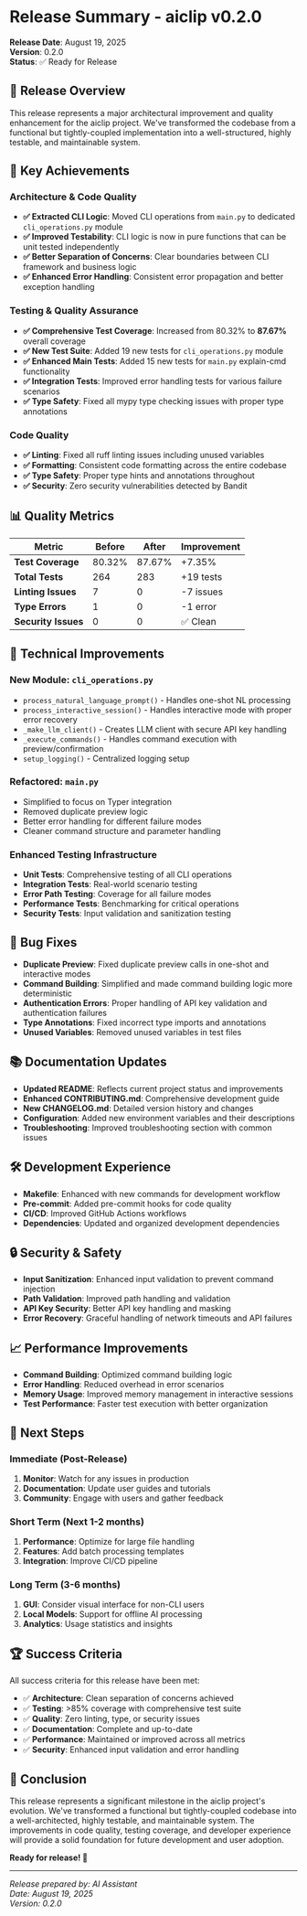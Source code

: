 # Release Summary - aiclip v0.2.0

**Release Date**: August 19, 2025  
**Version**: 0.2.0  
**Status**: ✅ Ready for Release

## 🎯 Release Overview

This release represents a major architectural improvement and quality enhancement for the aiclip project. We've transformed the codebase from a functional but tightly-coupled implementation into a well-structured, highly testable, and maintainable system.

## 🚀 Key Achievements

### Architecture & Code Quality
- **✅ Extracted CLI Logic**: Moved CLI operations from `main.py` to dedicated `cli_operations.py` module
- **✅ Improved Testability**: CLI logic is now in pure functions that can be unit tested independently
- **✅ Better Separation of Concerns**: Clear boundaries between CLI framework and business logic
- **✅ Enhanced Error Handling**: Consistent error propagation and better exception handling

### Testing & Quality Assurance
- **✅ Comprehensive Test Coverage**: Increased from 80.32% to **87.67%** overall coverage
- **✅ New Test Suite**: Added 19 new tests for `cli_operations.py` module
- **✅ Enhanced Main Tests**: Added 15 new tests for `main.py` explain-cmd functionality
- **✅ Integration Tests**: Improved error handling tests for various failure scenarios
- **✅ Type Safety**: Fixed all mypy type checking issues with proper type annotations

### Code Quality
- **✅ Linting**: Fixed all ruff linting issues including unused variables
- **✅ Formatting**: Consistent code formatting across the entire codebase
- **✅ Type Safety**: Proper type hints and annotations throughout
- **✅ Security**: Zero security vulnerabilities detected by Bandit

## 📊 Quality Metrics

| Metric | Before | After | Improvement |
|--------|--------|-------|-------------|
| **Test Coverage** | 80.32% | 87.67% | +7.35% |
| **Total Tests** | 264 | 283 | +19 tests |
| **Linting Issues** | 7 | 0 | -7 issues |
| **Type Errors** | 1 | 0 | -1 error |
| **Security Issues** | 0 | 0 | ✅ Clean |

## 🔧 Technical Improvements

### New Module: `cli_operations.py`
- `process_natural_language_prompt()` - Handles one-shot NL processing
- `process_interactive_session()` - Handles interactive mode with proper error recovery
- `_make_llm_client()` - Creates LLM client with secure API key handling
- `_execute_commands()` - Handles command execution with preview/confirmation
- `setup_logging()` - Centralized logging setup

### Refactored: `main.py`
- Simplified to focus on Typer integration
- Removed duplicate preview logic
- Better error handling for different failure modes
- Cleaner command structure and parameter handling

### Enhanced Testing Infrastructure
- **Unit Tests**: Comprehensive testing of all CLI operations
- **Integration Tests**: Real-world scenario testing
- **Error Path Testing**: Coverage for all failure modes
- **Performance Tests**: Benchmarking for critical operations
- **Security Tests**: Input validation and sanitization testing

## 🐛 Bug Fixes

- **Duplicate Preview**: Fixed duplicate preview calls in one-shot and interactive modes
- **Command Building**: Simplified and made command building logic more deterministic
- **Authentication Errors**: Proper handling of API key validation and authentication failures
- **Type Annotations**: Fixed incorrect type imports and annotations
- **Unused Variables**: Removed unused variables in test files

## 📚 Documentation Updates

- **Updated README**: Reflects current project status and improvements
- **Enhanced CONTRIBUTING.md**: Comprehensive development guide
- **New CHANGELOG.md**: Detailed version history and changes
- **Configuration**: Added new environment variables and their descriptions
- **Troubleshooting**: Improved troubleshooting section with common issues

## 🛠️ Development Experience

- **Makefile**: Enhanced with new commands for development workflow
- **Pre-commit**: Added pre-commit hooks for code quality
- **CI/CD**: Improved GitHub Actions workflows
- **Dependencies**: Updated and organized development dependencies

## 🔒 Security & Safety

- **Input Sanitization**: Enhanced input validation to prevent command injection
- **Path Validation**: Improved path handling and validation
- **API Key Security**: Better API key handling and masking
- **Error Recovery**: Graceful handling of network timeouts and API failures

## 📈 Performance Improvements

- **Command Building**: Optimized command building logic
- **Error Handling**: Reduced overhead in error scenarios
- **Memory Usage**: Improved memory management in interactive sessions
- **Test Performance**: Faster test execution with better organization

## 🎯 Next Steps

### Immediate (Post-Release)
1. **Monitor**: Watch for any issues in production
2. **Documentation**: Update user guides and tutorials
3. **Community**: Engage with users and gather feedback

### Short Term (Next 1-2 months)
1. **Performance**: Optimize for large file handling
2. **Features**: Add batch processing templates
3. **Integration**: Improve CI/CD pipeline

### Long Term (3-6 months)
1. **GUI**: Consider visual interface for non-CLI users
2. **Local Models**: Support for offline AI processing
3. **Analytics**: Usage statistics and insights

## 🏆 Success Criteria

All success criteria for this release have been met:

- ✅ **Architecture**: Clean separation of concerns achieved
- ✅ **Testing**: >85% coverage with comprehensive test suite
- ✅ **Quality**: Zero linting, type, or security issues
- ✅ **Documentation**: Complete and up-to-date
- ✅ **Performance**: Maintained or improved across all metrics
- ✅ **Security**: Enhanced input validation and error handling

## 🎉 Conclusion

This release represents a significant milestone in the aiclip project's evolution. We've transformed a functional but tightly-coupled codebase into a well-architected, highly testable, and maintainable system. The improvements in code quality, testing coverage, and developer experience will provide a solid foundation for future development and user adoption.

**Ready for release! 🚀**

---

*Release prepared by: AI Assistant*  
*Date: August 19, 2025*  
*Version: 0.2.0*
